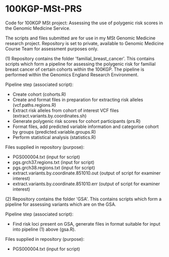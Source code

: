 # 100KGP-MSt-PRS
Code for 100KGP MSt project: Assessing the use of polygenic risk scores in the Genomic Medicine Service.

The scripts and files submitted are for use in my MSt Genomic Medicine research project.
Repository is set to private, available to Genomic Medicine Course Team for assessment purposes only. 

(1) Repository contains the folder 'familial_breast_cancer'. This contains scripts which form a pipeline for assessing the polygenic risk for familial breast cancer of certain cohorts within the 100KGP. The pipeline is performed within the Genomics England Research Environment. 

Pipeline step (associated script):
- Create cohort (cohorts.R)
- Create and format files in preparation for extracting risk alleles (vcf.paths.regions.R)
- Extract risk alleles from cohort of interest VCF files (extract.variants.by.coordinates.sh)
- Generate polygenic risk scores for cohort participants (prs.R)
- Format files, add predicted variable information and categorise cohort by groups (predicted.variable.groups.R)
- Perform statistical analysis (statistics.R)

Files supplied in repository (purpose):
- PGS000004.txt (input for script)
- pgs.grch37.regions.txt (input for script)
- pgs.grch38.regions.txt (input for script)
- extract.variants.by.coordinate.851010.out (output of script for examiner interest)
- extract.variants.by.coordinate.851010.err (output of script for examiner interest)


(2) Repository contains the folder 'GSA'. This contains scripts which form a pipeline for assessing variants which are on the GSA. 

Pipeline step (associated script):
- Find risk loci present on GSA, generate files in format suitable for input into pipeline (1) above (gsa.R).

Files supplied in repository (purpose):
- PGS000004.txt (input for script)

